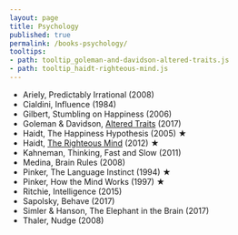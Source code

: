 ```yaml
---
layout: page
title: Psychology
published: true
permalink: /books-psychology/
tooltips: 
- path: tooltip_goleman-and-davidson-altered-traits.js
- path: tooltip_haidt-righteous-mind.js
---
```


* Ariely, Predictably Irrational (2008)
* Cialdini, Influence (1984)
* Gilbert, Stumbling on Happiness (2006)
* Goleman & Davidson, <a id="goleman-and-davidson-altered-traits" class="internal-link" href="/goleman-and-davidson-altered-traits/">Altered Traits</a> (2017)
* Haidt, The Happiness Hypothesis (2005) ★
* Haidt, <a id="haidt-righteous-mind" class="internal-link" href="/haidt-righteous-mind/">The Righteous Mind</a> (2012) ★
* Kahneman, Thinking, Fast and Slow (2011)
* Medina, Brain Rules (2008)
* Pinker, The Language Instinct (1994) ★
* Pinker, How the Mind Works (1997) ★
* Ritchie, Intelligence (2015)
* Sapolsky, Behave (2017)
* Simler & Hanson, The Elephant in the Brain (2017)
* Thaler, Nudge (2008)
